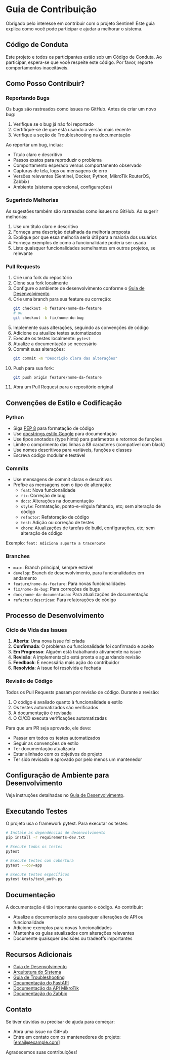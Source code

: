 # Guia de Contribuição

Obrigado pelo interesse em contribuir com o projeto Sentinel! Este guia explica como você pode participar e ajudar a melhorar o sistema.

## Código de Conduta

Este projeto e todos os participantes estão sob um Código de Conduta. Ao participar, espera-se que você respeite este código. Por favor, reporte comportamentos inaceitáveis.

## Como Posso Contribuir?

### Reportando Bugs

Os bugs são rastreados como issues no GitHub. Antes de criar um novo bug:

1. Verifique se o bug já não foi reportado
2. Certifique-se de que está usando a versão mais recente
3. Verifique a seção de Troubleshooting na documentação

Ao reportar um bug, inclua:

- Título claro e descritivo
- Passos exatos para reproduzir o problema
- Comportamento esperado versus comportamento observado
- Capturas de tela, logs ou mensagens de erro
- Versões relevantes (Sentinel, Docker, Python, MikroTik RouterOS, Zabbix)
- Ambiente (sistema operacional, configurações)

### Sugerindo Melhorias

As sugestões também são rastreadas como issues no GitHub. Ao sugerir melhorias:

1. Use um título claro e descritivo
2. Forneça uma descrição detalhada da melhoria proposta
3. Explique por que essa melhoria seria útil para a maioria dos usuários
4. Forneça exemplos de como a funcionalidade poderia ser usada
5. Liste quaisquer funcionalidades semelhantes em outros projetos, se relevante

### Pull Requests

1. Crie uma fork do repositório
2. Clone sua fork localmente
3. Configure o ambiente de desenvolvimento conforme o [Guia de Desenvolvimento](development_guide.md)
4. Crie uma branch para sua feature ou correção:
   ```bash
   git checkout -b feature/nome-da-feature
   # ou
   git checkout -b fix/nome-do-bug
   ```
5. Implemente suas alterações, seguindo as convenções de código
6. Adicione ou atualize testes automatizados
7. Execute os testes localmente: `pytest`
8. Atualize a documentação se necessário
9. Commit suas alterações:
   ```bash
   git commit -m "Descrição clara das alterações"
   ```
10. Push para sua fork:
    ```bash
    git push origin feature/nome-da-feature
    ```
11. Abra um Pull Request para o repositório original

## Convenções de Estilo e Codificação

### Python

- Siga [PEP 8](https://www.python.org/dev/peps/pep-0008/) para formatação de código
- Use [docstrings estilo Google](https://google.github.io/styleguide/pyguide.html#38-comments-and-docstrings) para documentação
- Use tipos anotados (type hints) para parâmetros e retornos de funções
- Limite o comprimento das linhas a 88 caracteres (compatível com black)
- Use nomes descritivos para variáveis, funções e classes
- Escreva código modular e testável

### Commits

- Use mensagens de commit claras e descritivas
- Prefixe as mensagens com o tipo de alteração:
  - `feat`: Nova funcionalidade
  - `fix`: Correção de bug
  - `docs`: Alterações na documentação
  - `style`: Formatação, ponto-e-vírgula faltando, etc; sem alteração de código
  - `refactor`: Refatoração de código
  - `test`: Adição ou correção de testes
  - `chore`: Atualizações de tarefas de build, configurações, etc; sem alteração de código

Exemplo: `feat: Adiciona suporte a traceroute`

### Branches

- `main`: Branch principal, sempre estável
- `develop`: Branch de desenvolvimento, para funcionalidades em andamento
- `feature/nome-da-feature`: Para novas funcionalidades
- `fix/nome-do-bug`: Para correções de bugs
- `docs/nome-da-documentacao`: Para atualizações de documentação
- `refactor/descricao`: Para refatorações de código

## Processo de Desenvolvimento

### Ciclo de Vida das Issues

1. **Aberta**: Uma nova issue foi criada
2. **Confirmada**: O problema ou funcionalidade foi confirmado e aceito
3. **Em Progresso**: Alguém está trabalhando ativamente na issue
4. **Revisão**: A implementação está pronta e aguardando revisão
5. **Feedback**: É necessária mais ação do contribuidor
6. **Resolvida**: A issue foi resolvida e fechada

### Revisão de Código

Todos os Pull Requests passam por revisão de código. Durante a revisão:

1. O código é avaliado quanto à funcionalidade e estilo
2. Os testes automatizados são verificados
3. A documentação é revisada
4. O CI/CD executa verificações automatizadas

Para que um PR seja aprovado, ele deve:

- Passar em todos os testes automatizados
- Seguir as convenções de estilo
- Ter documentação atualizada
- Estar alinhado com os objetivos do projeto
- Ter sido revisado e aprovado por pelo menos um mantenedor

## Configuração de Ambiente para Desenvolvimento

Veja instruções detalhadas no [Guia de Desenvolvimento](development_guide.md).

## Executando Testes

O projeto usa o framework pytest. Para executar os testes:

```bash
# Instale as dependências de desenvolvimento
pip install -r requirements-dev.txt

# Execute todos os testes
pytest

# Execute testes com cobertura
pytest --cov=app

# Execute testes específicos
pytest tests/test_auth.py
```

## Documentação

A documentação é tão importante quanto o código. Ao contribuir:

- Atualize a documentação para quaisquer alterações de API ou funcionalidade
- Adicione exemplos para novas funcionalidades
- Mantenha os guias atualizados com alterações relevantes
- Documente quaisquer decisões ou tradeoffs importantes

## Recursos Adicionais

- [Guia de Desenvolvimento](development_guide.md)
- [Arquitetura do Sistema](../architecture/system_architecture.md)
- [Guia de Troubleshooting](../guides/troubleshooting.md)
- [Documentação do FastAPI](https://fastapi.tiangolo.com/)
- [Documentação da API MikroTik](https://wiki.mikrotik.com/wiki/Manual:API)
- [Documentação do Zabbix](https://www.zabbix.com/documentation/current/)

## Contato

Se tiver dúvidas ou precisar de ajuda para começar:

- Abra uma issue no GitHub
- Entre em contato com os mantenedores do projeto: [email@example.com]

Agradecemos suas contribuições!